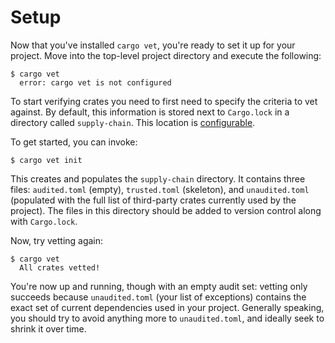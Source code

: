 # Setup

Now that you've installed `cargo vet`, you're ready to set it up for your project. Move
into the top-level project directory and execute the following:

```
$ cargo vet
  error: cargo vet is not configured
```

To start verifying crates you need to first need to specify the criteria to
vet against. By default, this information is stored next to `Cargo.lock` in a directory
called `supply-chain`. This location is [configurable](./config.md).

To get started, you can invoke:

```
$ cargo vet init
```

This creates and populates the `supply-chain` directory. It contains three files:
`audited.toml` (empty), `trusted.toml` (skeleton), and `unaudited.toml` (populated
with the full list of third-party crates currently used by the project). The files
in this directory should be added to version control along with `Cargo.lock`.

Now, try vetting again:

```
$ cargo vet
  All crates vetted!
```

You're now up and running, though with an empty audit set: vetting only succeeds
because `unaudited.toml` (your list of exceptions) contains the exact set of
current dependencies used in your project. Generally speaking, you should try to
avoid anything more to `unaudited.toml`, and ideally seek to shrink it over time.
